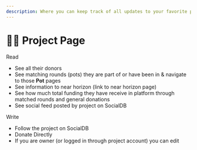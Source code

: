 ```yaml
---
description: Where you can keep track of all updates to your favorite project
---
```


# 👨🏫 Project Page

Read

* See all their donors
* See matching rounds (pots) they are part of or have been in & navigate to those **Pot** pages
* See information to near horizon (link to near horizon page)
* See how much total funding they have receive in platform through matched rounds and general donations
* See social feed posted by project on SocialDB

Write

* Follow the project on SocialDB
* Donate Directly
* If you are owner (or logged in through project account) you can edit&#x20;

